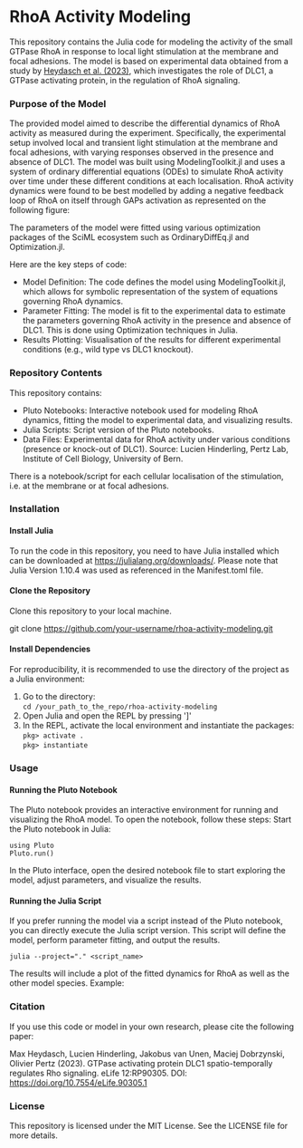 # RhoA Activity Modeling

This repository contains the Julia code for modeling the activity of the small GTPase RhoA in response to local light stimulation at the membrane and focal adhesions. 
The model is based on experimental data obtained from a study by [Heydasch et al. (2023)](https://doi.org/10.7554/eLife.90305.1), which investigates the role of DLC1, a GTPase activating protein, in the regulation of RhoA signaling.

### Purpose of the Model

The provided model aimed to describe the differential dynamics of RhoA activity as measured during the experiment. Specifically, the experimental setup involved local and transient light 
stimulation at the membrane and focal adhesions, with varying responses observed in the presence and absence of DLC1. The model was built using ModelingToolkit.jl and uses a system of 
ordinary differential equations (ODEs) to simulate RhoA activity over time under these different conditions at each localisation. RhoA activity dynamics were found to be best modelled 
by adding a negative feedback loop of RhoA on itself through GAPs activation as represented on the following figure:

The parameters of the model were fitted using various optimization packages of the SciML ecosystem such as OrdinaryDiffEq.jl and Optimization.jl.

Here are the key steps of code:
- Model Definition: The code defines the model using ModelingToolkit.jl, which allows for symbolic representation of the system of equations governing RhoA dynamics.
- Parameter Fitting: The model is fit to the experimental data to estimate the parameters governing RhoA activity in the presence and absence of DLC1.
  This is done using Optimization techniques in Julia.
- Results Plotting: Visualisation of the results for different experimental conditions (e.g., wild type vs DLC1 knockout).

### Repository Contents

This repository contains:

- Pluto Notebooks: Interactive notebook used for modeling RhoA dynamics, fitting the model to experimental data, and visualizing results.
- Julia Scripts:
  Script version of the Pluto notebooks.
- Data Files:
  Experimental data for RhoA activity under various conditions (presence or knock-out of DLC1). Source: Lucien Hinderling, Pertz Lab, Institute of Cell Biology, University of Bern.

There is a notebook/script for each cellular localisation of the stimulation, i.e. at the membrane or at focal adhesions.

### Installation

#### Install Julia
To run the code in this repository, you need to have Julia installed which can be downloaded at https://julialang.org/downloads/. Please note that Julia Version 1.10.4 was used as referenced
in the Manifest.toml file.

#### Clone the Repository

Clone this repository to your local machine.

git clone https://github.com/your-username/rhoa-activity-modeling.git

#### Install Dependencies
For reproducibility, it is recommended to use the directory of the project as a Julia environment: 
1. Go to the directory:  
   `cd /your_path_to_the_repo/rhoa-activity-modeling`
2. Open Julia and open the REPL by pressing ']'  
3. In the REPL, activate the local environment and instantiate the packages:  
   `pkg> activate .`  
   `pkg> instantiate`

### Usage
#### Running the Pluto Notebook

The Pluto notebook provides an interactive environment for running and visualizing the RhoA model. To open the notebook, follow these steps:
Start the Pluto notebook in Julia:  

    using Pluto
    Pluto.run()

In the Pluto interface, open the desired notebook file to start exploring the model, adjust parameters, and visualize the results.

#### Running the Julia Script

If you prefer running the model via a script instead of the Pluto notebook, you can directly execute the Julia script version. This script will 
define the model, perform parameter fitting, and output the results.

    julia --project="." <script_name>

The results will include a plot of the fitted dynamics for RhoA as well as the other model species. Example:



### Citation
If you use this code or model in your own research, please cite the following paper:

Max Heydasch, Lucien Hinderling, Jakobus van Unen, Maciej Dobrzynski, Olivier Pertz (2023). GTPase activating protein DLC1 spatio-temporally regulates Rho signaling. 
eLife 12:RP90305. DOI: https://doi.org/10.7554/eLife.90305.1 

### License

This repository is licensed under the MIT License. See the LICENSE file for more details.
